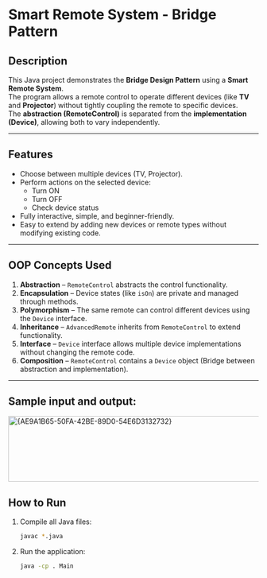 # Smart Remote System - Bridge Pattern

## Description
This Java project demonstrates the **Bridge Design Pattern** using a **Smart Remote System**.  
The program allows a remote control to operate different devices (like **TV** and **Projector**) without tightly coupling the remote to specific devices.  
The **abstraction (RemoteControl)** is separated from the **implementation (Device)**, allowing both to vary independently.

---

## Features
- Choose between multiple devices (TV, Projector).  
- Perform actions on the selected device:
  - Turn ON
  - Turn OFF
  - Check device status  
- Fully interactive, simple, and beginner-friendly.  
- Easy to extend by adding new devices or remote types without modifying existing code.

---

## OOP Concepts Used
1. **Abstraction** – `RemoteControl` abstracts the control functionality.  
2. **Encapsulation** – Device states (like `isOn`) are private and managed through methods.  
3. **Polymorphism** – The same remote can control different devices using the `Device` interface.  
4. **Inheritance** – `AdvancedRemote` inherits from `RemoteControl` to extend functionality.  
5. **Interface** – `Device` interface allows multiple device implementations without changing the remote code.  
6. **Composition** – `RemoteControl` contains a `Device` object (Bridge between abstraction and implementation).

---

## Sample input and output:

<img width="744" height="132" alt="{AE9A1B65-50FA-42BE-89D0-54E6D3132732}" src="https://github.com/user-attachments/assets/dedb29cd-154e-4378-b31f-1a8152ac97a1" />


## How to Run  

1. Compile all Java files:  
   ```bash
   javac *.java

2. Run the application:
   ```bash
   java -cp . Main

